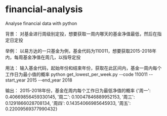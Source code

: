 # financial-analysis
Analyse financial data with python

背景：
对基金进行周级别定投，想要获取一周内哪天的基金净值最低，然后在指定日定投

举例：
以易方达的一只基金为例，基金代码为110011，想要获取2015-2018年内，每周基金净值在周几，以指导定投

用法：
输入基金代码，起始年份和结束年份，获取在此区间内，基金一周内每个工作日为最小值的概率
python get_lowest_per_week.py --code 110011 --start_year 2015 --end_year 2018

输出：
2015-2018年份，基金在周内每个工作日为最低净值的概率
{'周一': 0.40669856459330145, '周二': 0.10047846889952153, '周三': 0.1291866028708134, '周四': 0.14354066985645933, '周五': 0.22009569377990432}

